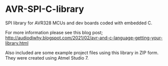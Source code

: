 # AVR-SPI-C-library

SPI library for AVR328 MCUs and dev boards coded with embedded C.

For more information please see this blog post;
http://audiodiwhy.blogspot.com/2021/02/avr-and-c-language-getting-your-library.html

Also included are some example project files using this library in ZIP form.  
They were created using Atmel Studio 7.  

